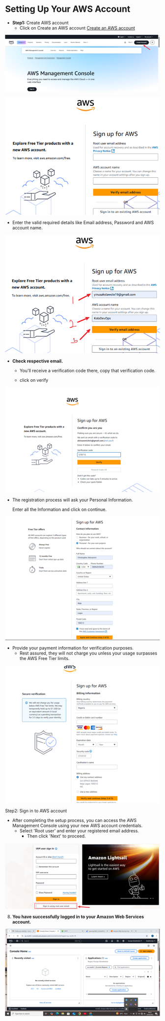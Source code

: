 # Setting Up Your AWS Account
* **Step1:**  Create AWS account
    *  Click on Create an AWS account [Create an AWS account](https://aws.amazon.com/console/)

![Creating Account](1.%20Creating%20Account.png)

![Signing-up](2.%20Sign-up.png)

* Enter the valid required details like Email address, Password and AWS account name.

![Valid-Details](3.%20Valid%20Details.png)

* **Check respective email.**
    * You'll receive a verification code there, copy that verification code.

    * click on verify

![](4.%20confirm-you.png)

* The registration process will ask your Personal Information.

    Enter all the Information and click on continue.

![](5.%20contact-info.png)

* Provide your payment information for verification purposes.
    *   Rest assured, they will not charge you unless your usage surpasses the AWS Free Tier limits.

![](6.%20billing-info.png)

Step2: Sign in to AWS account

*   After completing the setup process, you can access the AWS Management Console using your new AWS account credentials.
    *   Select 'Root user' and enter your registered email address.
        *   Then click 'Next' to proceed.

![](7.%20Sign-in.png)

8.   **You have successfully logged in to your Amazon Web Services account.**

![](AWS%20complete%20Registration.png)
